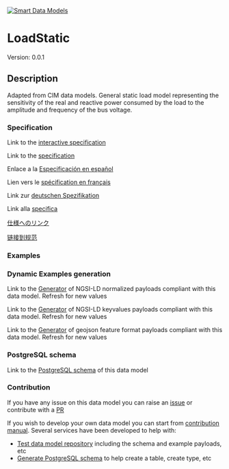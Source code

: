 [![Smart Data Models](https://smartdatamodels.org/wp-content/uploads/2022/01/SmartDataModels_logo.png "Logo")](https://smartdatamodels.org)
# LoadStatic
Version: 0.0.1

## Description 

Adapted from CIM data models. General static load model representing the sensitivity of the real and reactive power consumed by the load to the amplitude and frequency of the bus voltage.
### Specification

Link to the [interactive specification](https://swagger.lab.fiware.org/?url=https://smart-data-models.github.io/dataModel.EnergyCIM/LoadStatic/swagger.yaml)

Link to the [specification](https://github.com/smart-data-models/dataModel.EnergyCIM/blob/master/LoadStatic/doc/spec.md)

Enlace a la [Especificación en español](https://github.com/smart-data-models/dataModel.EnergyCIM/blob/master/LoadStatic/doc/spec_ES.md)

Lien vers le [spécification en français](https://github.com/smart-data-models/dataModel.EnergyCIM/blob/master/LoadStatic/doc/spec_FR.md)

Link zur [deutschen Spezifikation](https://github.com/smart-data-models/dataModel.EnergyCIM/blob/master/LoadStatic/doc/spec_DE.md)

Link alla [specifica](https://github.com/smart-data-models/dataModel.EnergyCIM/blob/master/LoadStatic/doc/spec_IT.md)

[仕様へのリンク](https://github.com/smart-data-models/dataModel.EnergyCIM/blob/master/LoadStatic/doc/spec_JA.md)

[链接到规范](https://github.com/smart-data-models/dataModel.EnergyCIM/blob/master/LoadStatic/doc/spec_ZH.md)
### Examples
### Dynamic Examples generation

Link to the [Generator](https://smartdatamodels.org/extra/ngsi-ld_generator.php?schemaUrl=https://raw.githubusercontent.com/smart-data-models/dataModel.EnergyCIM/master/LoadStatic/schema.json&email=info@smartdatamodels.org) of NGSI-LD normalized payloads compliant with this data model. Refresh for new values

Link to the [Generator](https://smartdatamodels.org/extra/ngsi-ld_generator_keyvalues.php?schemaUrl=https://raw.githubusercontent.com/smart-data-models/dataModel.EnergyCIM/master/LoadStatic/schema.json&email=info@smartdatamodels.org) of NGSI-LD keyvalues payloads compliant with this data model. Refresh for new values

Link to the [Generator](https://smartdatamodels.org/extra/geojson_features_generator.php?schemaUrl=https://raw.githubusercontent.com/smart-data-models/dataModel.EnergyCIM/master/LoadStatic/schema.json&email=info@smartdatamodels.org) of geojson feature format payloads compliant with this data model. Refresh for new values
### PostgreSQL schema

Link to the [PostgreSQL schema](https://github.com/smart-data-models/dataModel.EnergyCIM/blob/master/LoadStatic/schema.sql) of this data model
### Contribution

 If you have any issue on this data model you can raise an [issue](https://github.com/smart-data-models/dataModel.EnergyCIM/issues)  or contribute with a [PR](https://github.com/smart-data-models/dataModel.EnergyCIM/pulls)

 If you wish to develop your own data model you can start from [contribution manual](https://bit.ly/contribution_manual). Several services have been developed to help with: 
 - [Test data model repository](https://smartdatamodels.org/index.php/data-models-contribution-api/) including the schema and example payloads, etc
 - [Generate PostgreSQL schema](https://smartdatamodels.org/index.php/sql-service/) to help create a table, create type, etc